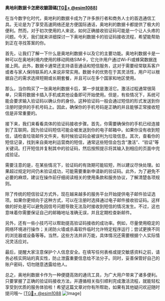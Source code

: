 **奥地利数据卡怎麽收驗證碼[[TG💪+ @esim1088](https://t.me/s/esim1088)]**

在当今数字化时代，奥地利的数据卡成为了许多旅行者和商务人士的首选通信工具。无论是为了享受高速网络还是方便国际通话，奥地利的数据卡都提供了极大的便利。然而，对于初次使用的人来说，如何正确接收验证码可能是一个让人头疼的问题。今天，我们就来详细探讨一下奥地利数据卡的验证码接收流程，希望能帮助到正在寻找答案的你。

首先，让我们了解一下什么是奥地利数据卡以及它的主要功能。奥地利数据卡是一种可以在奥地利境内使用的移动网络SIM卡，它允许用户通过Wi-Fi或蜂窝数据连接上网。此外，数据卡通常还支持语音通话和短信服务，这对于需要经常联系客户或者与家人保持联系的人来说非常实用。数据卡的优势在于其灵活性，用户可以根据自己的需求选择短期或长期套餐，并且可以在多个国家和地区使用。

那么，当你购买了一张奥地利数据卡后，第一步就是激活它。激活过程通常很简单，只需将数据卡插入手机或其他设备即可开始使用。但是，有些情况下，系统可能会要求输入验证码以确认你的身份。这种验证码一般会通过短信的形式发送到你注册时提供的手机号码上。因此，确保你的手机号码是正确的并且能够正常接收短信是非常重要的。

接下来，我们来看看具体的验证码接收步骤。首先，你需要确保你的手机已经连接到了互联网，因为验证码短信可能会被发送到你的电子邮箱中。如果你没有收到短信，请检查垃圾邮件文件夹，有时候验证码会被误判为垃圾信息。其次，查看你的短信记录，找到来自奥地利运营商的短信，通常这些短信会包含“激活”、“验证”等关键词。打开短信并复制其中的验证码，然后按照提示将其输入到相应的页面中完成验证。

需要注意的是，在某些情况下，验证码的有效期可能较短，所以建议尽快处理。如果超过规定时间仍未验证成功，可能需要重新申请新的验证码。此外，为了避免不必要的麻烦，建议在操作前仔细阅读相关的使用条款和服务协议，了解清楚各项规则。

除了传统的短信验证方式外，现在越来越多的服务平台开始提供电子邮件验证选项。如果你更倾向于这种方式，可以在注册时选择通过电子邮件接收验证码。这样做的好处是可以避免因信号问题导致无法及时接收到短信的情况发生。不过，这也意味着你需要保证自己的邮箱地址准确无误，并且定期检查新邮件。

另外，还有一些小技巧可以帮助提高验证码接收的成功率。例如，尽量使用稳定的网络环境进行操作；关闭防火墙或杀毒软件临时允许特定程序运行；尝试更换不同的浏览器或设备等等。当然，这些方法并非万能，具体情况还需要根据个人实际情况灵活应对。

最后，提醒大家注意保护个人信息安全。在填写任何表格或提交敏感资料之前，请务必核实网站的真实性，防止泄露重要信息给不法分子。同时，妥善保管好自己的账户密码，切勿随意透露给他人。

总之，奥地利数据卡作为一种便捷高效的通讯工具，为广大用户带来了诸多便利。只要掌握了正确的验证码接收方法，并遵循相关指引顺利完成激活流程，就能轻松享受到优质的服务体验啦！希望这篇文章对你有所帮助，如果有其他疑问欢迎随时提问哦～ [[TG💪+ @esim1088](https://t.me/s/esim1088) ![Image](https://i.postimg.cc/4NQfJmqS/Snipaste-2025-05-13-00-14-12.png)]
